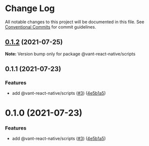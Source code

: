 # Change Log

All notable changes to this project will be documented in this file.
See [Conventional Commits](https://conventionalcommits.org) for commit guidelines.

## [0.1.2](https://github.com/youngjuning/vant-react-native/compare/@vant-react-native/scripts@0.1.1...@vant-react-native/scripts@0.1.2) (2021-07-25)

**Note:** Version bump only for package @vant-react-native/scripts





## 0.1.1 (2021-07-23)


### Features

* add @vant-react-native/scripts ([#3](https://github.com/youngjuning/vant-react-native/issues/3)) ([4e5b1a5](https://github.com/youngjuning/vant-react-native/commit/4e5b1a5271f5f95ae133a14d233c51acf8539a26))





# 0.1.0 (2021-07-23)


### Features

* add @vant-react-native/scripts ([#3](https://github.com/youngjuning/vant-react-native/issues/3)) ([4e5b1a5](https://github.com/youngjuning/vant-react-native/commit/4e5b1a5271f5f95ae133a14d233c51acf8539a26))
